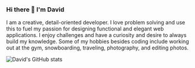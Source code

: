 ### Hi there 👋 I'm David

<!--
**davidjettt/davidjettt** is a ✨ _special_ ✨ repository because its `README.md` (this file) appears on your GitHub profile.

Here are some ideas to get you started:

- 🔭 I’m currently working on ...
- 🌱 I’m currently learning ...
- 👯 I’m looking to collaborate on ...
- 🤔 I’m looking for help with ...
- 💬 Ask me about ...
- 📫 How to reach me: ...
- 😄 Pronouns: ...
- ⚡ Fun fact: ...
-->

I am a creative, detail-oriented developer. I
love problem solving and use this to fuel my passion for designing
functional and elegant web applications. I enjoy challenges and have a
curiosity and desire to always build my knowledge. Some of my hobbies
besides coding include working out at the gym, snowboarding, traveling,
photography, and editing photos. 

![David's GitHub stats](https://github-readme-stats.vercel.app/api?username=davidjettt&theme=tokyonight&show_icons=true)
